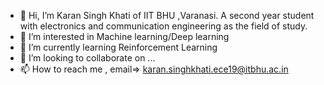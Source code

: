 - 👋 Hi, I’m Karan Singh Khati of IIT BHU ,Varanasi. A second year student with electronics and communication engineering as the field of study.
- 👀 I’m interested in Machine learning/Deep learning
- 🌱 I’m currently learning Reinforcement Learning
- 💞️ I’m looking to collaborate on ...
- 📫 How to reach me , email=> karan.singhkhati.ece19@itbhu.ac.in

<!---
karanskhati/karanskhati is a ✨ special ✨ repository because its `README.md` (this file) appears on your GitHub profile.
You can click the Preview link to take a look at your changes.
--->
